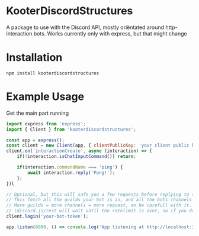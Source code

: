 # KooterDiscordStructures

A package to use with the Discord API, mostly oriëntated around http-interaction bots. Works currently only with express, but that might change

# Installation

```
npm install kooterdiscordstructures
```

# Example Usage

Get the main part running

```js
import express from 'express';
import { Client } from 'kooterdiscordstructures';

const app = express();
const client = new Client(app, { clientPublicKey: 'your client public key', route: 'the route where discord sends the interaction to' });
client.on('interactionCreate', async (interaction) => {
    if(!interaction.isChatInputCommand()) return;

    if(interaction.commandName === 'ping') {
        await interaction.reply('Pong!');
    };
})l

// Optional, but this will safe you a few requests before replying to the interaction.
// This fetch all the guilds your bot is in, and all the bots channels
// More guilds = more channels = more request, so be carefull with it.
// (discord.js/rest will wait until the ratelimit is over, so if you do do it, startup might take a while)
client.login('your-bot-token');

app.listen(8000, () => console.log('App listening at http://localhost:3000'))
```
